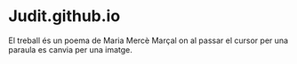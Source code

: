 # Judit.github.io
El treball és un poema de Maria Mercè Marçal on al passar el cursor per una paraula es canvia per una imatge.

